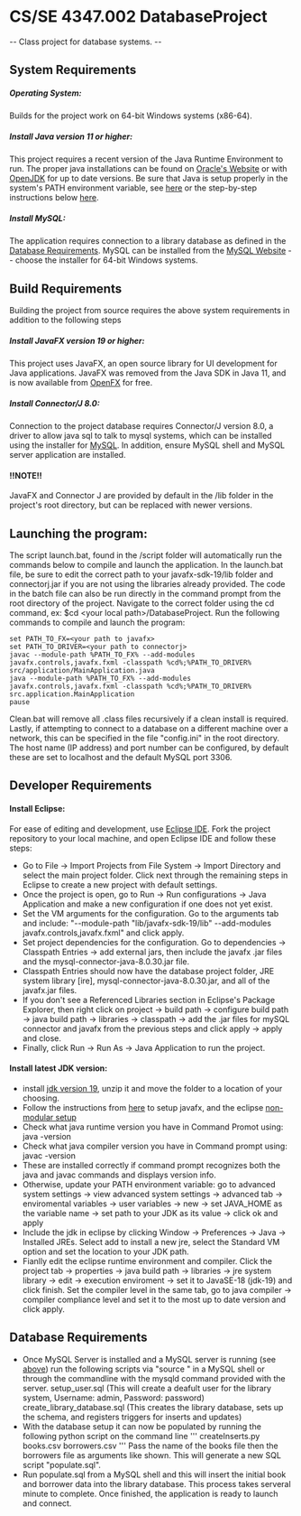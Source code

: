 # CS/SE 4347.002 DatabaseProject
-- Class project for database systems. --
	
## System Requirements
##### Operating System:
Builds for the project work on 64-bit Windows systems (x86-64).

##### Install Java version 11 or higher:
This project requires a recent version of the Java Runtime Environment to run. The proper java installations can be found on [Oracle's Website](https://www.oracle.com/java/technologies/downloads) or with [OpenJDK](https://openjdk.org/) for up to date versions. Be sure that Java is setup properly in the system's PATH environment variable, see [here](https://www.java.com/en/download/help/path.html) or the step-by-step instructions below [here](#Install-JDK).

##### Install MySQL:
The application requires connection to a library database as defined in the [Database Requirements](#Database-Requirements:). MySQL can be installed from the [MySQL Website](https://dev.mysql.com/downloads/installer/) -- choose the installer for 64-bit Windows systems.

## Build Requirements
Building the project from source requires the above system requirements in addition to the following steps

##### Install JavaFX version 19 or higher:
This project uses JavaFX, an open source library for UI development for Java applications. JavaFX was removed from the Java SDK in Java 11, and is now available from [OpenFX](https://gluonhq.com/products/javafx/) for free.

##### Install Connector/J 8.0:
Connection to the project database requires Connector/J version 8.0, a driver to allow java sql to talk to mysql systems, which can be installed using the installer for [MySQL](#Install-MySQL). In addition, ensure MySQL shell and MySQL server application are installed.

#### !!NOTE!!
JavaFX and Connector J are provided by default in the /lib folder in the project's root directory, but can be replaced with newer versions.

## Launching the program:
The script launch.bat, found in the /script folder will automatically run the commands below to compile and launch the application. In the launch.bat file, be sure to edit the correct path to your javafx-sdk-19/lib folder and connectorj.jar if you are not using the libraries already provided. The code in the batch file can also be run directly in the command prompt from the root directory of the project. Navigate to the correct folder using the cd command, ex: $cd \<your local path\>/DatabaseProject. Run the following commands to compile and launch the program:
```
set PATH_TO_FX=<your path to javafx>
set PATH_TO_DRIVER=<your path to connectorj>
javac --module-path %PATH_TO_FX% --add-modules javafx.controls,javafx.fxml -classpath %cd%;%PATH_TO_DRIVER% src/application/MainApplication.java
java --module-path %PATH_TO_FX% --add-modules javafx.controls,javafx.fxml -classpath %cd%;%PATH_TO_DRIVER% src.application.MainApplication
pause
```

Clean.bat will remove all .class files recursively if a clean install is required. Lastly, if attempting to connect to a database on a different machine over a network, this can be specified in the file "config.ini" in the root directory. The host name (IP address) and port number can be configured, by default these are set to localhost and the default MySQL port 3306.

## Developer Requirements
#### Install Eclipse:
For ease of editing and development, use [Eclipse IDE](https://www.eclipse.org/downloads/). Fork the project repository to your local machine, and open Eclipse IDE and follow these steps:
- Go to File -> Import Projects from File System -> Import Directory and select the main project folder. Click next through the remaining steps in Eclipse to create a new project with default settings.
- Once the project is open, go to Run -> Run configurations -> Java Application and make a new configuration if one does not yet exist. 
- Set the VM arguments for the configuration. Go to the arguments tab and include: "--module-path "lib/javafx-sdk-19/lib" --add-modules javafx.controls,javafx.fxml" and click apply.
- Set project dependencies for the configuration. Go to dependencies -> Classpath Entries -> add external jars, then include the javafx .jar files and the mysql-connector-java-8.0.30.jar file. 
- Classpath Entries should now have the database project folder, JRE system library [ire], mysql-connector-java-8.0.30.jar, and all of the javafx.jar files.
- If you don't see a Referenced Libraries section in Eclipse's Package Explorer, then right click on project -> build path -> configure build path -> java build path -> libraries -> classpath -> add the .jar files for mySQL connector and javafx from the previous steps and click apply -> apply and close.
- Finally, click Run -> Run As -> Java Application to run the project.

#### Install latest JDK version:
- install [jdk version 19](https://jdk.java.net/19/), unzip it and move the folder to a location of your choosing.
- Follow the instructions from [here](https://openjfx.io/openjfx-docs/) to setup javafx, and the eclipse [non-modular setup](https://openjfx.io/openjfx-docs/#IDE-Eclipse)
- Check what java runtime version you have in Command Promot using: java -version
- Check what java compiler version you have in Command prompt using: javac -version
- These are installed correctly if command prompt recognizes both the java and javac commands and displays version info.
- Otherwise, update your PATH environment variable: go to advanced system settings -> view advanced system settings -> advanced tab -> enviromental variables -> user variables -> new -> set JAVA_HOME as the variable name -> set path to your JDK as its value -> click ok and apply
- Include the jdk in eclipse by clicking Window -> Preferences -> Java -> Installed JREs. Select add to install a new jre, select the Standard VM option and set the location to your JDK path.
- Fianlly edit the eclipse runtime environment and compiler. Click the project tab -> properties -> java build path -> libraries -> jre system library -> edit -> execution enviroment -> set it to JavaSE-18 (jdk-19) and click finish. Set the compiler level in the same tab, go to java compiler -> compiler compliance level and set it to the most up to date version and click apply.

## Database Requirements
- Once MySQL Server is installed and a MySQL server is running (see [above](#Install-MySQL:)) run the following scripts via "source <filename>" in a MySQL shell or through the commandline with the mysqld command provided with the server.
	setup_user.sql (This will create a deafult user for the library system, Username: admin, Password: password)
	create_library_database.sql (This creates the library database, sets up the schema, and registers triggers for inserts and updates)
- With the database setup it can now be populated by running the following python script on the command line
	'''
	createInserts.py books.csv borrowers.csv
	'''
	Pass the name of the books file then the borrowers file as arguments like shown. This will generate a new SQL script "populate.sql".
- Run populate.sql from a MySQL shell and this will insert the initial book and borrower data into the library database. This process takes serveral minute to complete. Once finished, the application is ready to launch and connect.

